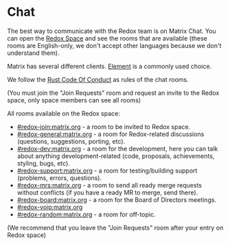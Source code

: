 # Chat

The best way to communicate with the Redox team is on Matrix Chat. You can open the [Redox Space](https://matrix.to/#/#redox:matrix.org) and see the  rooms that are available (these rooms are English-only, we don't accept other languages because we don't understand them).

Matrix has several different clients. [Element](https://element.io/) is a commonly used choice.

We follow the [Rust Code Of Conduct](https://www.rust-lang.org/policies/code-of-conduct) as rules of the chat rooms.

(You must join the "Join Requests" room and request an invite to the Redox space, only space members can see all rooms)

All rooms available on the Redox space:

- [#redox-join:matrix.org](https://matrix.to/#/#redox-join:matrix.org) - a room to be invited to Redox space.
- [#redox-general:matrix.org](https://matrix.to/#/#redox-general:matrix.org) - a room for Redox-related discussions (questions, suggestions, porting, etc).
- [#redox-dev:matrix.org](https://matrix.to/#/#redox-dev:matrix.org) - a room for the development, here you can talk about anything development-related (code, proposals, achievements, styling, bugs, etc).
- [#redox-support:matrix.org](https://matrix.to/#/#redox-support:matrix.org) - a room for testing/building support (problems, errors, questions).
- [#redox-mrs:matrix.org](https://matrix.to/#/#redox-mrs:matrix.org) - a room to send all ready merge requests without conflicts  (if you have a ready MR to merge, send there).
- [#redox-board:matrix.org](https://matrix.to/#/#redox-board:matrix.org) - a room for the Board of Directors meetings.
- [#redox-voip:matrix.org](https://matrix.to/#/#redox-voip:matrix.org)
- [#redox-random:matrix.org](https://matrix.to/#/#redox-random:matrix.org) - a room for off-topic.

(We recommend that you leave the "Join Requests" room after your entry on Redox space)
